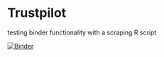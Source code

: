 # Trustpilot
testing binder functionality with a scraping R script

[![Binder](https://mybinder.org/badge_logo.svg)](https://mybinder.org/v2/gh/adivea/Trustpilot/HEAD)
